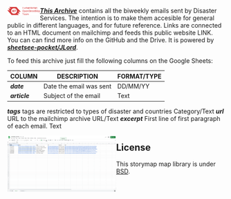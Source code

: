 <img src="/img/hot_logo.png" height="15%" width="15%" align="left"/> ***[This Archive](Link)*** contains all the biweekly emails sent by Disaster Services. The intention is to make them accesible for general public in different languages, and for future reference. Links are connected to an HTML document on mailchimp and feeds this public website LINK. You can can find more info on the GitHub and the Drive. 
It is powered by ***[sheetsee-pocket/JLord](https://github.com/jlord)***. 

To feed this archive just fill the following columns on the Google Sheets: 


COLUMN | DESCRIPTION | FORMAT/TYPE
------ | ------|----------
***date***      | Date the email was sent   | DD/MM/YY
***article***	| Subject of the email	| Text

		
		

***tags***	tags are restricted to types of disaster and countries	Category/Text
***url***	URL to the mailchimp archive	URL/Text
***excerpt***	First line of first paragraph of each email. 	Text

<img src="/img/google_sheets.png" height="50%" width="50%" align="left"/>

## License

This storymap map library is under [BSD](LICENSE).
